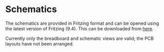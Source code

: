# Schematics

The schematics are provided in Fritzing format and can be opened using the latest version of Fritzing (9.4). This can be downloaded from [here](https://fritzing.org/home/).

Currently only the breadboard and schematic views are valid; the PCB layouts have not been arranged.
